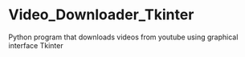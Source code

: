 # Video_Downloader_Tkinter
Python program that downloads videos from youtube using graphical interface Tkinter

